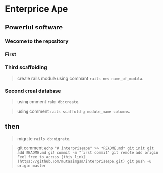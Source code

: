 Enterprice Ape
==============

Powerful software
-----------------

### Wecome to the repository

### First

### Third scaffoiding
>  create rails module
>  using commant `rails new name_of_modula`.
### Second creal database
>  using cmment `rake db:create`.

>  using comment `rails scaffold g module_name columns`.

## then
> migrate `rails db:migrate`.

>  git comment
`echo "# interpriseape" >> *README.md*
git init
git add README.md
git commit -m "first commit"
git remote add origin Feel free to access [this link] (https://github.com/mutasimgsm/interpriseape.git)
git push -u origin master`
